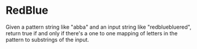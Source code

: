 # RedBlue

Given a pattern string like "abba" and an input string like "redbluebluered",
return true if and only if there's a one to one mapping of letters in the
pattern to substrings of the input.
